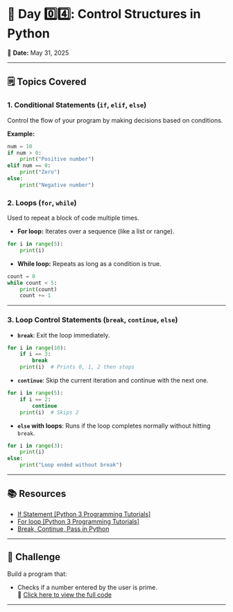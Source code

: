 # 📘 Day 0️⃣4️⃣: Control Structures in Python

📅 **Date:** May 31, 2025

---

## 🗒️ Topics Covered

### 1. Conditional Statements (`if`, `elif`, `else`)

Control the flow of your program by making decisions based on conditions.

**Example:**

```python
num = 10
if num > 0:
    print("Positive number")
elif num == 0:
    print("Zero")
else:
    print("Negative number")
```

### 2. Loops (`for`, `while`)

Used to repeat a block of code multiple times.

* **For loop:** Iterates over a sequence (like a list or range).

```python
for i in range(5):
    print(i)
```

* **While loop:** Repeats as long as a condition is true.

```python
count = 0
while count < 5:
    print(count)
    count += 1
```

---

### 3. Loop Control Statements (`break`, `continue`, `else`)

* **`break`**: Exit the loop immediately.

```python
for i in range(10):
    if i == 3:
        break
    print(i)  # Prints 0, 1, 2 then stops
```

* **`continue`**: Skip the current iteration and continue with the next one.

```python
for i in range(5):
    if i == 2:
        continue
    print(i)  # Skips 2
```

* **`else` with loops**: Runs if the loop completes normally without hitting `break`.

```python
for i in range(3):
    print(i)
else:
    print("Loop ended without break")
```
---

## 📚 Resources

* [If Statement \[Python 3 Programming Tutorials\]](https://youtu.be/hNddJ3_hahk?si=Xnauey3iEAxaO6qq)
* [For loop \[Python 3 Programming Tutorials\]](https://www.youtube.com/watch?v=3ykIpmAxdoY&list=PLeo1K3hjS3uv5U-Lmlnucd7gqF-3ehIh0&index=10)
* [Break, Continue, Pass in Python](https://www.youtube.com/watch?v=yCZBnjF4_tU)

---

## 🎯 Challenge
Build a program that:
* Checks if a number entered by the user is prime.<br/>
📁 [Click here to view the full code](./Day_04.py)
---

